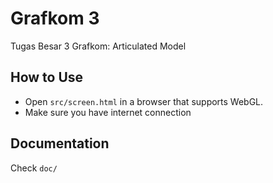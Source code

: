 # Grafkom 3
Tugas Besar 3 Grafkom: Articulated Model

## How to Use
- Open `src/screen.html` in a browser that supports WebGL.
- Make sure you have internet connection

## Documentation
Check `doc/`